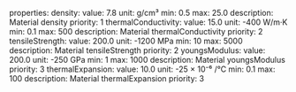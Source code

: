 properties:
  density:
    value: 7.8
    unit: g/cm³
    min: 0.5
    max: 25.0
    description: Material density
    priority: 1
  thermalConductivity:
    value: 15.0
    unit: -400 W/m·K
    min: 0.1
    max: 500
    description: Material thermalConductivity
    priority: 2
  tensileStrength:
    value: 200.0
    unit: -1200 MPa
    min: 10
    max: 5000
    description: Material tensileStrength
    priority: 2
  youngsModulus:
    value: 200.0
    unit: -250 GPa
    min: 1
    max: 1000
    description: Material youngsModulus
    priority: 3
  thermalExpansion:
    value: 10.0
    unit: -25 × 10⁻⁶ /°C
    min: 0.1
    max: 100
    description: Material thermalExpansion
    priority: 3
